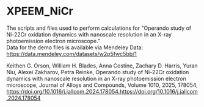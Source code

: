 # XPEEM_NiCr
The scripts and files used to perform calculations for "Operando study of Ni-22Cr oxidation dynamics with nanoscale resolution in an X-ray photoemission electron microscope."  
Data for the demo files is available via Mendeley Data: https://data.mendeley.com/datasets/w2p5fwc5bb/1


Keithen G. Orson, William H. Blades, Anna Costine, Zachary D. Harris, Yuran Niu, Alexei Zakharov, Petra Reinke,
Operando study of Ni-22Cr oxidation dynamics with nanoscale resolution in an X-ray photoemission electron microscope,
Journal of Alloys and Compounds,
Volume 1010,
2025,
178054,
https://doi.org/10.1016/j.jallcom.2024.178054.https://doi.org/10.1016/j.jallcom.2024.178054
